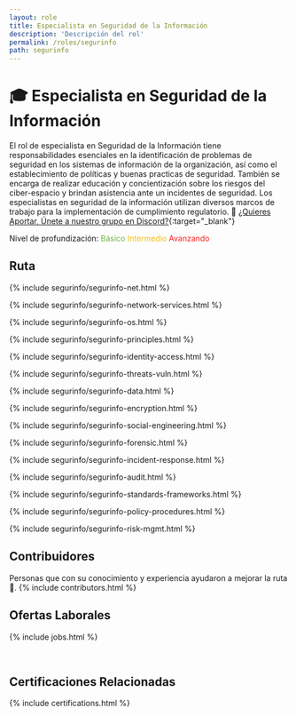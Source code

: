 ```yaml
---
layout: role
title: Especialista en Seguridad de la Información
description: 'Descripción del rol'
permalink: /roles/segurinfo
path: segurinfo
---
```


# 🎓 Especialista en Seguridad de la Información

El rol de especialista en Seguridad de la Información tiene responsabilidades esenciales en la identificación de problemas de seguridad en los sistemas de información de la organización, así como el establecimiento de políticas y buenas practicas de seguridad. También se encarga de realizar educación y concientización sobre los riesgos del ciber-espacio y brindan asistencia ante un incidentes de seguridad. Los especialistas en seguridad de la información utilizan diversos marcos de trabajo para la implementación de cumplimiento regulatorio. 👊 [¿Quieres Aportar, Únete a nuestro grupo en Discord?](https://discord.gg/ktEFVebv6n){:target="\_blank"}

Nivel de profundización:
<i class="fa fa-flag basic"></i><span style="color: #6FB742">Básico</span>
<i class="fa fa-flag intermediate"></i><span style="color: #EDBE16">Intermedio</span>
<i class="fa fa-flag advanced"></i><span style="color: #FA221D">Avanzando</span>

## <i class="fa fa-map-marker fa-2"></i> Ruta

<section id="timeline" class="timeline-container">
<!-- Network Basics -->
{% include segurinfo/segurinfo-net.html %}

<!-- Network Basics -->

{% include segurinfo/segurinfo-network-services.html %}

<!-- Operating Systems Basics -->

{% include segurinfo/segurinfo-os.html %}

<!-- Principles -->

{% include segurinfo/segurinfo-principles.html %}

<!-- Identity and Access -->

{% include segurinfo/segurinfo-identity-access.html %}

<!-- threats and vuln -->

{% include segurinfo/segurinfo-threats-vuln.html %}

<!-- Data Secure -->

{% include segurinfo/segurinfo-data.html %}

<!-- encryption -->

{% include segurinfo/segurinfo-encryption.html %}

<!-- encryption -->

{% include segurinfo/segurinfo-social-engineering.html %}

<!-- forensic -->

{% include segurinfo/segurinfo-forensic.html %}

<!-- Incident Response -->

{% include segurinfo/segurinfo-incident-response.html %}

<!-- audit -->

{% include segurinfo/segurinfo-audit.html %}

<!-- standards & frameworks -->

{% include segurinfo/segurinfo-standards-frameworks.html %}

<!-- Policy & Procedures-->

{% include segurinfo/segurinfo-policy-procedures.html %}

<!-- Risk Management -->

{% include segurinfo/segurinfo-risk-mgmt.html %}

</section>

## <i class="fa fa-users fa-2"></i> Contribuidores

Personas que con su conocimiento y experiencia ayudaron a mejorar la ruta 👏.
{% include contributors.html %}

## <i class="fa fa-briefcase fa-2"></i> Ofertas Laborales

{% include jobs.html %}

<br>

## <i class="fa fa-certificate fa-2"></i> Certificaciones Relacionadas

{% include certifications.html %}
